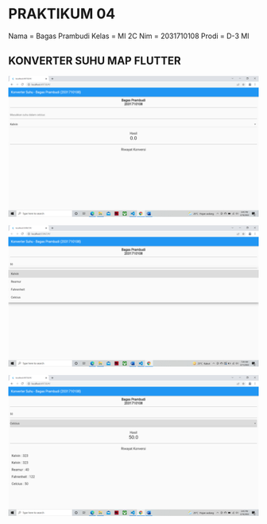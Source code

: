 # PRAKTIKUM 04

Nama = Bagas Prambudi
Kelas = MI 2C
Nim = 2031710108
Prodi = D-3 MI

## KONVERTER SUHU MAP FLUTTER

![sebelum](img/sebelum.png)

![ubah](img/ubah.png)

![sesudah](img/sesudah.png)
